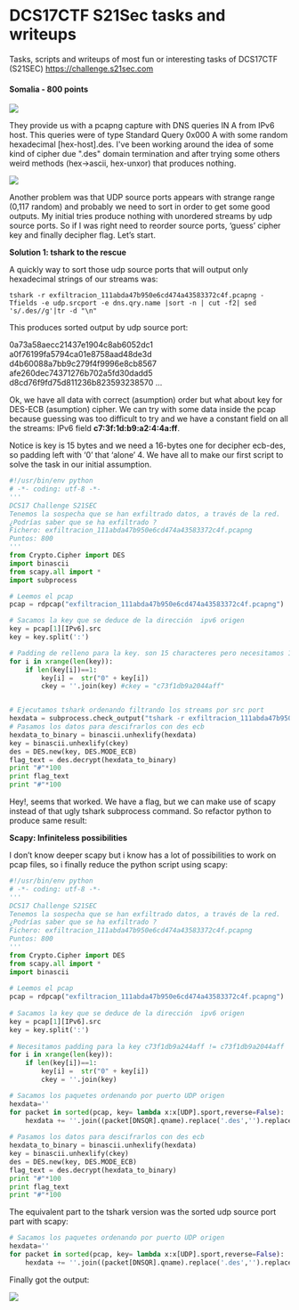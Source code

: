 # DCS17CTF S21Sec tasks and writeups
Tasks, scripts and writeups of most fun or interesting tasks of DCS17CTF (S21SEC)
https://challenge.s21sec.com

#### Somalia - 800 points 

![](https://i0.wp.com/blogs.tunelko.com/wp-content/uploads/2017/05/SOMALIA.jpg?w=841&ssl=1)


They provide us with a pcapng capture with DNS queries IN A from IPv6 host. This queries were of type Standard Query 0x000 A with some random hexadecimal [hex-host].des. I've been working around the idea of some kind of cipher due ".des" domain termination and after trying some others weird methods (hex->ascii, hex-unxor) that produces nothing.

![](https://blogs.tunelko.com/wp-content/uploads/2017/05/wireshark_exfil.jpg)

Another problem was that UDP source ports appears with strange range (0,117 random) and probably we need to sort in order to get some good outputs. My initial tries produce nothing with unordered streams by udp source ports. So if I was right need to reorder source ports, ‘guess’ cipher key and finally decipher flag. Let’s start.

**Solution 1: tshark to the rescue**

A quickly way to sort those udp source ports that will output only hexadecimal strings of our streams was:

`
tshark -r exfiltracion_111abda47b950e6cd474a43583372c4f.pcapng -Tfields -e udp.srcport -e dns.qry.name |sort -n | cut -f2| sed 's/.des//g'|tr -d "\n"
`

This produces sorted output by udp source port:


0a73a58aecc21437e1904c8ab6052dc1
a0f76199fa5794ca01e8758aad48de3d
d4b60088a7bb9c279f4f9996e8cb8567
afe260dec74371276b702a5fd30dadd5
d8cd76f9fd75d811236b823593238570
...

Ok, we have all data with correct (asumption) order but what about key for DES-ECB (asumption) cipher. We can try with some data inside the pcap because guessing was too difficult to try and we have a constant field on all the streams: IPv6 field **c7:3f:1d:b9:a2:4:4a:ff**.

Notice is key is 15 bytes and we need a 16-bytes one for decipher ecb-des, so padding left with ‘0’ that ‘alone’ 4. We have all to make our first script to solve the task in our initial assumption.

```python
#!/usr/bin/env python
# -*- coding: utf-8 -*-
'''
DCS17 Challenge S21SEC
Tenemos la sospecha que se han exfiltrado datos, a través de la red.
¿Podrías saber que se ha exfiltrado ?
Fichero: exfiltracion_111abda47b950e6cd474a43583372c4f.pcapng
Puntos: 800 
'''
from Crypto.Cipher import DES
import binascii
from scapy.all import *
import subprocess

# Leemos el pcap
pcap = rdpcap("exfiltracion_111abda47b950e6cd474a43583372c4f.pcapng")

# Sacamos la key que se deduce de la dirección  ipv6 origen 
key = pcap[1][IPv6].src 
key = key.split(':')

# Padding de relleno para la key. son 15 characteres pero necesitamos 16. 
for i in xrange(len(key)):
    if len(key[i])==1:
        key[i] =  str("0" + key[i])
        ckey = ''.join(key) #ckey = "c73f1db9a2044aff"


# Ejecutamos tshark ordenando filtrando los streams por src port 
hexdata = subprocess.check_output("tshark -r exfiltracion_111abda47b950e6cd474a43583372c4f.pcapng -Tfields -e udp.srcport -e dns.qry.name |sort -n | cut -f2| sed 's/.des//g'|tr -d \"\n\"", shell=True)
# Pasamos los datos para descifrarlos con des ecb 
hexdata_to_binary = binascii.unhexlify(hexdata)
key = binascii.unhexlify(ckey)
des = DES.new(key, DES.MODE_ECB)
flag_text = des.decrypt(hexdata_to_binary)
print "#"*100
print flag_text
print "#"*100
```

Hey!, seems that worked. We have a flag, but we can make use of scapy instead of that ugly tshark subprocess command. So refactor python to produce same result:

**Scapy: Infiniteless possibilities**

I don’t know deeper scapy but i know has a lot of possibilities to work on pcap files, so i finally reduce the python script using scapy:

```python
#!/usr/bin/env python
# -*- coding: utf-8 -*-
''' 
DCS17 Challenge S21SEC
Tenemos la sospecha que se han exfiltrado datos, a través de la red.
¿Podrías saber que se ha exfiltrado ?
Fichero: exfiltracion_111abda47b950e6cd474a43583372c4f.pcapng
Puntos: 800 
'''
from Crypto.Cipher import DES
from scapy.all import *
import binascii
 
# Leemos el pcap
pcap = rdpcap("exfiltracion_111abda47b950e6cd474a43583372c4f.pcapng")
 
# Sacamos la key que se deduce de la dirección  ipv6 origen 
key = pcap[1][IPv6].src 
key = key.split(':')
 
# Necesitamos padding para la key c73f1db9a244aff != c73f1db9a2044aff
for i in xrange(len(key)):
    if len(key[i])==1:
        key[i] =  str("0" + key[i])
        ckey = ''.join(key)

# Sacamos los paquetes ordenando por puerto UDP origen 
hexdata=''
for packet in sorted(pcap, key= lambda x:x[UDP].sport,reverse=False):
    hexdata += ''.join((packet[DNSQR].qname).replace('.des','').replace('.',''))
 
# Pasamos los datos para descifrarlos con des ecb 
hexdata_to_binary = binascii.unhexlify(hexdata)
key = binascii.unhexlify(ckey)
des = DES.new(key, DES.MODE_ECB)
flag_text = des.decrypt(hexdata_to_binary)
print "#"*100
print flag_text
print "#"*100
```
The equivalent part to the tshark version was the sorted udp source port part with scapy:

```python
# Sacamos los paquetes ordenando por puerto UDP origen 
hexdata=''
for packet in sorted(pcap, key= lambda x:x[UDP].sport,reverse=False):
    hexdata += ''.join((packet[DNSQR].qname).replace('.des','').replace('.',''))
```
Finally got the output:

![](https://blogs.tunelko.com/wp-content/uploads/2017/05/scapy_flag.jpg)